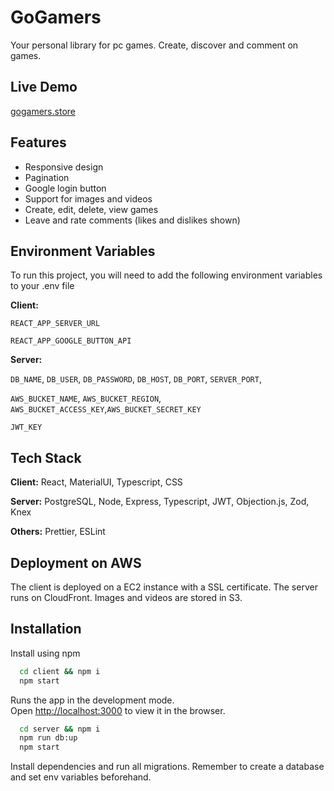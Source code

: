 # GoGamers

Your personal library for pc games. Create, discover and comment on games.

## Live Demo

[gogamers.store](https://gogamers.store/)

## Features

- Responsive design
- Pagination
- Google login button
- Support for images and videos
- Create, edit, delete, view games
- Leave and rate comments (likes and dislikes shown)

## Environment Variables

To run this project, you will need to add the following environment variables to your .env file

**Client:**

`REACT_APP_SERVER_URL`

`REACT_APP_GOOGLE_BUTTON_API`

**Server:**

`DB_NAME`, `DB_USER`, `DB_PASSWORD`, `DB_HOST`, `DB_PORT`, `SERVER_PORT`,

`AWS_BUCKET_NAME`, `AWS_BUCKET_REGION`, `AWS_BUCKET_ACCESS_KEY`,`AWS_BUCKET_SECRET_KEY`

`JWT_KEY`

## Tech Stack

**Client:** React, MaterialUI, Typescript, CSS

**Server:** PostgreSQL, Node, Express, Typescript, JWT, Objection.js, Zod, Knex

**Others:** Prettier, ESLint

## Deployment on AWS

The client is deployed on a EC2 instance with a SSL certificate. The server runs on CloudFront. Images and videos are stored in S3.

## Installation

Install using npm

```bash
  cd client && npm i
  npm start
```

Runs the app in the development mode.\
Open [http://localhost:3000](http://localhost:3000) to view it in the browser.

```bash
  cd server && npm i
  npm run db:up
  npm start
```

Install dependencies and run all migrations.
Remember to create a database and set env variables beforehand.
